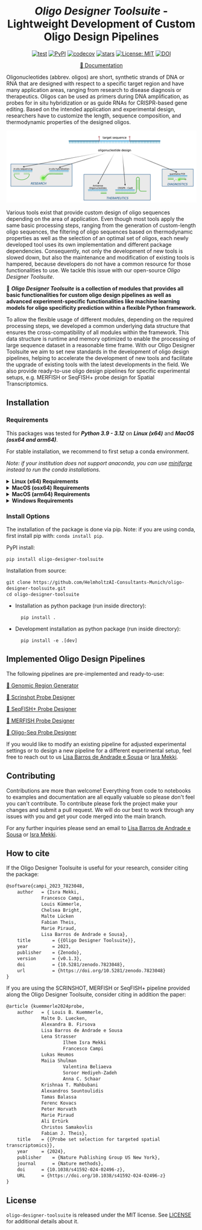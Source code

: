 <div align="center">

# *Oligo Designer Toolsuite* - Lightweight Development of Custom Oligo Design Pipelines

[![test](https://github.com/HelmholtzAI-Consultants-Munich/oligo-designer-toolsuite/actions/workflows/test.yml/badge.svg)](https://github.com/HelmholtzAI-Consultants-Munich/oligo-designer-toolsuite/actions/workflows/test.yml)
[![PyPI](https://img.shields.io/pypi/v/oligo-designer-toolsuite.svg)](https://pypi.org/project/oligo-designer-toolsuite)
[![codecov](https://codecov.io/gh/HelmholtzAI-Consultants-Munich/oligo-designer-toolsuite/branch/main/graph/badge.svg)](https://codecov.io/gh/HelmholtzAI-Consultants-Munich/oligo-designer-toolsuite)
[![stars](https://img.shields.io/github/stars/HelmholtzAI-Consultants-Munich/oligo-designer-toolsuite?logo=GitHub&color=yellow)](https://github.com/HelmholtzAI-Consultants-Munich/oligo-designer-toolsuite/stargazers)
[![License: MIT](https://img.shields.io/badge/License-MIT-yellow.svg)](https://opensource.org/licenses/MIT)
[![DOI](https://zenodo.org/badge/397343029.svg)](https://zenodo.org/badge/latestdoi/397343029)

[📃 Documentation]

[📃 Documentation]: https://oligo-designer-toolsuite.readthedocs.io/

<!-- LINK INTRODUCTION START -->

</div>

Oligonucleotides (abbrev. oligos) are short, synthetic strands of DNA or RNA that are designed with respect to a specific target region and have many application areas,
ranging from research to disease diagnosis or therapeutics. Oligos can be used as primers during DNA amplification, as probes for in situ hybridization or as guide RNAs for CRISPR-based gene editing. Based on the intended application and experimental design, researchers have to customize the length, sequence composition, and thermodynamic properties of the designed oligos.

<div align="center">

<img src="https://raw.githubusercontent.com/HelmholtzAI-Consultants-Munich/oligo-designer-toolsuite/main/docs/source/_static/oligo_design.png" width="800">

</div>


Various tools exist that provide custom design of oligo sequences depending on the area of application. Even though most tools apply the same basic processing steps, ranging from the generation of custom-length oligo sequences, the filtering of oligo sequences based on thermodynamic properties as well as the selection of an optimal set of oligos, each newly developed tool uses its own implementation and different package dependencies. Consequently, not only the development of new tools is slowed down, but also the maintenance and modification of existing tools is hampered, because developers do not have a common resource for those functionalities to use. We tackle this issue with our open-source *Oligo Designer Toolsuite*.

🚀 ***Oligo Designer Toolsuite*** **is a collection of modules that provides all basic functionalities for custom oligo design pipelines as well as advanced experiment-specific functionalities like machine learning models for oligo specificity prediction within a flexible Python framework.** 

To allow the flexible usage of different modules, depending on the required processing steps, we developed a common underlying data structure that ensures the cross-compatibility of all modules within the framework. This data structure is runtime and memory optimized to enable the processing of large sequence dataset in a reasonable time frame. With our Oligo Designer Toolsuite we aim to set new standards in the development of oligo design pipelines, helping to accelerate the development of new tools and facilitate the upgrade of existing tools with the latest developments in the field. We also provide ready-to-use oligo design pipelines for specific experimental setups, e.g. MERFISH or SeqFISH+ probe design for Spatial Transcriptomics.

<!-- LINK INTRODUCTION END -->


## Installation

<!-- LINK INSTALLATION START -->

### Requirements

This packages was tested for ***Python 3.9 - 3.12*** on ***Linux (x64)*** and ***MacOS (osx64 and arm64)***.

For stable installation, we recommend to first setup a conda environment.

*Note: if your institution does not support anaconda, you can use [miniforge](https://github.com/conda-forge/miniforge) instead to run the conda installations.*

<details>
  <summary><strong>Linux (x64) Requirements</strong></summary> 

First create a conda environment:

```
conda create -n odt-x64 python=3.11
conda activate odt-x64
```

To install the additional required tools via conda, please activate the *bioconda* and *conda-forge* channels in your conda environment and update conda and all packages in your environment:

```
conda config --add channels bioconda
conda config --add channels conda-forge
conda update --all
```

The following additional tools **Blast**, **BedTools**, **Bowtie** and **Bowtie2** need to be installed independently:

```
conda install "blast>=2.15.0" 
conda install "bedtools>=2.30"
conda install "bowtie>=1.3.1"
conda install "bowtie2>=2.5"
```

All other required packages are automatically installed if installation is done via ```pip```.

</details>

<details>
  <summary><strong>MacOS (osx64) Requirements</strong></summary>

First create a conda environment:

```
conda create -n odt-x64 python=3.11
conda activate odt-x64
```

To install the additional required tools via conda, please activate the *bioconda* and *conda-forge* channels in your conda environment and update conda and all packages in your environment:

```
conda config --add channels bioconda
conda config --add channels conda-forge
conda update --all
```

The following additional tools **Blast**, **BedTools**, **Bowtie** and **Bowtie2** need to be installed independently:

```
conda install "blast>=2.15.0" 
conda install "bedtools>=2.30"
conda install "bowtie>=1.3.1"
conda install "bowtie2>=2.5"
```

Since ```torch > 2.2.2``` installation is not provided anymore for osx64 processor, we need to make sure to have a numpy version which is ```numpy < 2.0``` to avoid conflicts which ```torch <= 2.2.2```:

```
pip install "numpy<2.0"
```

All other required packages are automatically installed if installation is done via ```pip```.

</details>

<details>
  <summary><strong>MacOS (arm64) Requirements</strong></summary>

For the Apple M chips, there is currently no Blast installation available via conda. Hence, we need a workaround for the Blast installation. Therefore, we have two options:


***Option 1: Blast installation via conda installation through osx64 environment emulation***

*Pro: Works with conda and requires no extra dependencies*  
*Con: Runs via Rosetta osx64 emulation, which does not support installation of ```torch > 2.2.2```*

First we need to create an conda environment that emulates the osx64 processor:

```
CONDA_SUBDIR=osx-64 conda create -n odt-osx64 python=3.11
conda activate odt-osx64
conda config --env --set subdir osx-64
```

To install the additional required tools via conda, please activate the *bioconda* and *conda-forge* channels in your conda environment and update conda and all packages in your environment:

```
conda config --add channels bioconda
conda config --add channels conda-forge
conda update --all
```

The following additional tools **Blast**, **BedTools**, **Bowtie** and **Bowtie2** need to be installed independently:

```
conda install "blast>=2.15.0" 
conda install "bedtools>=2.30"
conda install "bowtie>=1.3.1"
conda install "bowtie2>=2.5"
```

Since ```torch > 2.2.2``` installation is not provided anymore for osx64 processor, we need to make sure to have a numpy version which is ```numpy < 2.0``` to avoid conflicts which ```torch <= 2.2.2```:

```
pip install "numpy<2.0"
```

All other required packages are automatically installed if installation is done via ```pip```.

***Option 2: Blast installation via Homebrew:***

*Pro: Allows to install a native ARM version of Blast and supports installation of ```torch > 2.2.2``*  
*Con: Requires Homebrew*

First create a conda environment:

```
conda create -n odt-arm64 python=3.11
conda activate odt-arm64
```

To install the additional required tools via conda, please activate the *bioconda* and *conda-forge* channels in your conda environment and update conda and all packages in your environment:

```
conda config --add channels bioconda
conda config --add channels conda-forge
conda update --all
```

The following additional tools **Blast**, **BedTools**, **Bowtie** and **Bowtie2** need to be installed independently:

```
conda install "bedtools>=2.30"
conda install "bowtie>=1.3.1"
conda install "bowtie2>=2.5"
```

To install the arm64 Blast version you need Homebrew, which can be installed as described [here](https://brew.sh/). Blast can then be installed via Homebrew:

```
brew install blast
```

To use Homebrew-installed BLAST inside your conda environment, you need to ensure that the conda environment recognizes the Homebrew installation by creating a symbolic link inside the conda environment’s ```bin``` directory:

```
ln -s /opt/homebrew/bin/blastn $(conda info --base)/envs/odt-arm64/bin/blastn
ln -s /opt/homebrew/bin/makeblastdb $(conda info --base)/envs/odt-arm64/bin/makeblastdb
```

All other required packages are automatically installed if installation is done via ```pip```.

</details>

<details>
  <summary><strong>Windows Requirements</strong></summary>

TBD

The following additional tools **Blast**, **BedTools**, **Bowtie** and **Bowtie2** need to be installed independently:

- **Blast** (2.15 or higher) can be installed via [NCBI webpage](https://blast.ncbi.nlm.nih.gov/Blast.cgi?PAGE_TYPE=BlastDocs&DOC_TYPE=Download)

- **BedTools** (2.30 or higher) can be installed via [BedTools GitHub](https://bedtools.readthedocs.io/en/latest/content/installation.html)

- **Bowtie** (1.3 or higher) can be installed via [Bowtie webpage](https://bowtie-bio.sourceforge.net/manual.shtml#obtaining-bowtie)

- **Bowtie2** (2.5 or higher) can be installed via [Bowtie2 webpage](https://bowtie-bio.sourceforge.net/bowtie2/manual.shtml#obtaining-bowtie-2) 

</details>

### Install Options

The installation of the package is done via pip. Note: if you are using conda, first install pip with: ```conda install pip```.

PyPI install:

```
pip install oligo-designer-toolsuite
```


Installation from source:

```
git clone https://github.com/HelmholtzAI-Consultants-Munich/oligo-designer-toolsuite.git
cd oligo-designer-toolsuite
```

- Installation as python package (run inside directory):

		pip install .


- Development installation as python package (run inside directory):

		pip install -e .[dev]


<!-- LINK INSTALLATION END -->

## Implemented Oligo Design Pipelines

The following pipelines are pre-implemented and ready-to-use:

[🧬 Genomic Region Generator](https://oligo-designer-toolsuite.readthedocs.io/en/latest/_pipelines/genomic_region_generator.html)

[🧪 Scrinshot Probe Designer](https://oligo-designer-toolsuite.readthedocs.io/en/latest/_pipelines/scrinshot_probe_designer.html)

[🧪 SeqFISH+ Probe Designer](https://oligo-designer-toolsuite.readthedocs.io/en/latest/_pipelines/seqfishplus_probe_designer.html)

[🧪 MERFISH Probe Designer](https://oligo-designer-toolsuite.readthedocs.io/en/latest/_pipelines/merfish_probe_designer.html)

[🧫 Oligo-Seq Probe Designer](https://oligo-designer-toolsuite.readthedocs.io/en/latest/_pipelines/oligoseq_probe_designer.html)

If you would like to modify an existing pipeline for adjusted experimental settings or to design a new pipeline for a different experimental setup, feel free to reach out to us [Lisa Barros de Andrade e Sousa](mailto:lisa.barros@helmholtz-munich.de) or [Isra Mekki](mailto:isra.mekki@helmholtz-munich.de).

## Contributing

Contributions are more than welcome! Everything from code to notebooks to examples and documentation are all equally valuable so please don't feel you can't contribute. To contribute please fork the project make your changes and submit a pull request. We will do our best to work through any issues with you and get your code merged into the main branch.

For any further inquiries please send an email to [Lisa Barros de Andrade e Sousa](mailto:lisa.barros@helmholtz-munich.de) or [Isra Mekki](mailto:isra.mekki@helmholtz-munich.de).


## How to cite

If the Oligo Designer Toolsuite is useful for your research, consider citing the package:

```
@software{campi_2023_7823048,
	author   = {Isra Mekki,
		     Francesco Campi,  
		     Louis Kümmerle,
		     Chelsea Bright,
		     Malte Lücken
		     Fabian Theis,
		     Marie Piraud,
		     Lisa Barros de Andrade e Sousa},
    title        = {{Oligo Designer Toolsuite}},
    year         = 2023,
    publisher    = {Zenodo},
    version      = {v0.1.3},
    doi          = {10.5281/zenodo.7823048},
    url          = {https://doi.org/10.5281/zenodo.7823048}
}
```

If you are using the SCRINSHOT, MERFISH or SeqFISH+ pipeline provided along the Oligo Designer Toolsuite, consider citing in addition the paper:

```
@article {kuemmerle2024probe,
    author 	 = { Louis B. Kuemmerle,
		     Malte D. Luecken,
		     Alexandra B. Firsova
		     Lisa Barros de Andrade e Sousa
		     Lena Strasser
                     Ilhem Isra Mekki
                     Francesco Campi
		     Lukas Heumos
		     Maiia Shulman
                     Valentina Beliaeva
                     Soroor Hediyeh-Zadeh
                     Anna C. Schaar
		     Krishnaa T. Mahbubani
		     Alexandros Sountoulidis
		     Tamas Balassa
		     Ferenc Kovacs
		     Peter Horvath
		     Marie Piraud
		     Ali Ertürk
		     Christos Samakovlis
		     Fabian J. Theis},
    title 	 = {{Probe set selection for targeted spatial transcriptomics}},
    year 	 = {2024},
    publisher 	 = {Nature Publishing Group US New York},
    journal 	 = {Nature methods},
    doi 	 = {10.1038/s41592-024-02496-z},
    URL 	 = {https://doi.org/10.1038/s41592-024-02496-z}
}
```

## License

```oligo-designer-toolsuite``` is released under the MIT license. See [LICENSE](https://github.com/HelmholtzAI-Consultants-Munich/oligo-designer-toolsuite/blob/dev/LICENSE) for additional details about it.
